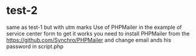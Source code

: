 # test-2
same as test-1 but with utm marks
Use of PHPMailer in the example of service center form to get it works you need to install PHPMailer from the https://github.com/Synchro/PHPMailer 
and change email ands his password in script.php
